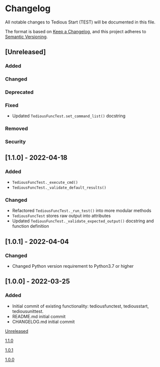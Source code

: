 # Changelog

All notable changes to Tedious Start (TEST) will be documented in this file.

The format is based on [Keep a Changelog](https://keepachangelog.com/en/1.0.0/),
and this project adheres to [Semantic Versioning](https://semver.org/spec/v2.0.0.html).

## [Unreleased]

### Added

### Changed

### Deprecated

### Fixed

- Updated `TediousFuncTest.set_command_list()` docstring

### Removed

### Security

## [1.1.0] - 2022-04-18

### Added

- `TediousFuncTest._execute_cmd()`
- `TediousFuncTest._validate_default_results()`

### Changed

- Refactored `TediousFuncTest._run_test()` into more modular methods
- `TediousFuncTest` stores raw output into attributes
- Updated `TediousFuncTest._validate_expected_output()` docstring and function definition

## [1.0.1] - 2022-04-04

### Changed

- Changed Python version requirement to Python3.7 or higher

## [1.0.0] - 2022-03-25

### Added

- Initial commit of existing functionality: tediousfunctest, tediousstart, tediousunittest.
- README.md initial commit
- CHANGELOG.md initial commit

[Unreleased](https://github.com/hark130/tedious-start/compare/v1.1.0...dev)

[1.1.0](https://github.com/hark130/tedious-start/tree/v1.1.0)

[1.0.1](https://github.com/hark130/tedious-start/tree/v1.0.1)

[1.0.0](https://github.com/hark130/tedious-start/tree/v1.0.0)
